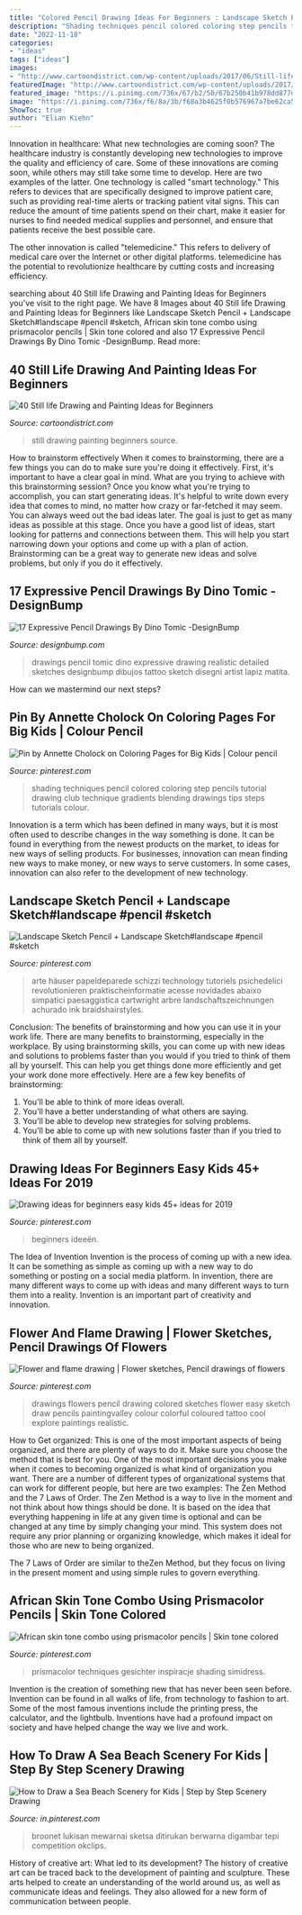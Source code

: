 ```yaml
---
title: "Colored Pencil Drawing Ideas For Beginners : Landscape Sketch Pencil + Landscape Sketch#landscape #pencil #sketch"
description: "Shading techniques pencil colored coloring step pencils tutorial drawing club technique gradients blending drawings tips steps tutorials colour"
date: "2022-11-18"
categories:
- "ideas"
tags: ["ideas"]
images:
- "http://www.cartoondistrict.com/wp-content/uploads/2017/06/Still-life-Drawing-and-Painting-Ideas-for-Beginners00005.jpeg"
featuredImage: "http://www.cartoondistrict.com/wp-content/uploads/2017/06/Still-life-Drawing-and-Painting-Ideas-for-Beginners00005.jpeg"
featured_image: "https://i.pinimg.com/736x/67/b2/50/67b250b41b978dd877dfc5931505ea5b.jpg"
image: "https://i.pinimg.com/736x/f6/8a/3b/f68a3b4625f0b576967a7be62ca59372.jpg"
ShowToc: true
author: "Elian Kiehn"
---
```



Innovation in healthcare: What new technologies are coming soon?
The healthcare industry is constantly developing new technologies to improve the quality and efficiency of care. Some of these innovations are coming soon, while others may still take some time to develop. Here are two examples of the latter. 
One technology is called "smart technology." This refers to devices that are specifically designed to improve patient care, such as providing real-time alerts or tracking patient vital signs. This can reduce the amount of time patients spend on their chart, make it easier for nurses to find needed medical supplies and personnel, and ensure that patients receive the best possible care. 

The other innovation is called "telemedicine." This refers to delivery of medical care over the Internet or other digital platforms. telemedicine has the potential to revolutionize healthcare by cutting costs and increasing efficiency.

	

		
searching about 40 Still life Drawing and Painting Ideas for Beginners you've visit to the right page. We have 8 Images about 40 Still life Drawing and Painting Ideas for Beginners like Landscape Sketch Pencil + Landscape Sketch#landscape #pencil #sketch, African skin tone combo using prismacolor pencils | Skin tone colored and also 17 Expressive Pencil Drawings By Dino Tomic -DesignBump. Read more:
		
    
## 40 Still Life Drawing And Painting Ideas For Beginners

<img loading=lazy src="http://www.cartoondistrict.com/wp-content/uploads/2017/06/Still-life-Drawing-and-Painting-Ideas-for-Beginners00005.jpeg" onerror="this.onerror=null;this.src='https://tse1.mm.bing.net/th?id=OIP.K-54tBXJqxZ7CIU6o466EAHaKW&amp;pid=15.1';" alt="40 Still life Drawing and Painting Ideas for Beginners">

_Source: cartoondistrict.com_

>still drawing painting beginners source. 

	

How to brainstorm effectively
When it comes to brainstorming, there are a few things you can do to make sure you're doing it effectively. First, it's important to have a clear goal in mind. What are you trying to achieve with this brainstorming session? Once you know what you're trying to accomplish, you can start generating ideas. It's helpful to write down every idea that comes to mind, no matter how crazy or far-fetched it may seem. You can always weed out the bad ideas later. The goal is just to get as many ideas as possible at this stage. Once you have a good list of ideas, start looking for patterns and connections between them. This will help you start narrowing down your options and come up with a plan of action. Brainstorming can be a great way to generate new ideas and solve problems, but only if you do it effectively.

    
## 17 Expressive Pencil Drawings By Dino Tomic -DesignBump

<img loading=lazy src="https://designbump.com/wp-content/uploads/2014/09/atomiccircus-realistic-pencil-drawings-dino-tomic-14.jpg" onerror="this.onerror=null;this.src='https://tse4.mm.bing.net/th?id=OIP.eOEAldG-OrL-pCi3JneYTwHaHa&amp;pid=15.1';" alt="17 Expressive Pencil Drawings By Dino Tomic -DesignBump">

_Source: designbump.com_

>drawings pencil tomic dino expressive drawing realistic detailed sketches designbump dibujos tattoo sketch disegni artist lapiz matita. 

	

How can we mastermind our next steps?

    
## Pin By Annette Cholock On Coloring Pages For Big Kids | Colour Pencil

<img loading=lazy src="https://i.pinimg.com/736x/df/5a/53/df5a53df7e00a85350ce15f6bfc84673.jpg" onerror="this.onerror=null;this.src='https://tse4.mm.bing.net/th?id=OIP.zir4fa-ByLJ_XT1_l0zNlQHaRs&amp;pid=15.1';" alt="Pin by Annette Cholock on Coloring Pages for Big Kids | Colour pencil">

_Source: pinterest.com_

>shading techniques pencil colored coloring step pencils tutorial drawing club technique gradients blending drawings tips steps tutorials colour. 

	

Innovation is a term which has been defined in many ways, but it is most often used to describe changes in the way something is done. It can be found in everything from the newest products on the market, to ideas for new ways of selling products. For businesses, innovation can mean finding new ways to make money, or new ways to serve customers. In some cases, innovation can also refer to the development of new technology.

    
## Landscape Sketch Pencil + Landscape Sketch#landscape #pencil #sketch

<img loading=lazy src="https://i.pinimg.com/736x/f6/8a/3b/f68a3b4625f0b576967a7be62ca59372.jpg" onerror="this.onerror=null;this.src='https://tse2.mm.bing.net/th?id=OIP.poP7Clsum95iC_g-h34LtwHaNK&amp;pid=15.1';" alt="Landscape Sketch Pencil + Landscape Sketch#landscape #pencil #sketch">

_Source: pinterest.com_

>arte häuser papeldeparede schizzi technology tutoriels psichedelici revolutionieren praktischeinformatie acesse novidades abaixo simpatici paesaggistica cartwright arbre landschaftszeichnungen achurado ink braidshairstyles. 

	

Conclusion: The benefits of brainstorming and how you can use it in your work life.
There are many benefits to brainstorming, especially in the workplace. By using brainstorming skills, you can come up with new ideas and solutions to problems faster than you would if you tried to think of them all by yourself. This can help you get things done more efficiently and get your work done more effectively. Here are a few key benefits of brainstorming:
1. You’ll be able to think of more ideas overall.
2. You’ll have a better understanding of what others are saying.
3. You’ll be able to develop new strategies for solving problems.
4. You’ll be able to come up with new solutions faster than if you tried to think of them all by yourself.

    
## Drawing Ideas For Beginners Easy Kids 45+ Ideas For 2019

<img loading=lazy src="https://i.pinimg.com/736x/20/74/ee/2074ee923feb8d124284e5735da55577.jpg" onerror="this.onerror=null;this.src='https://tse1.mm.bing.net/th?id=OIP.ofQWR27JSrdi7fGoRdco0QAAAA&amp;pid=15.1';" alt="Drawing ideas for beginners easy kids 45+ ideas for 2019">

_Source: pinterest.com_

>beginners ideeën. 

	

The Idea of Invention
Invention is the process of coming up with a new idea. It can be something as simple as coming up with a new way to do something or posting on a social media platform. In invention, there are many different ways to come up with ideas and many different ways to turn them into a reality. Invention is an important part of creativity and innovation.

    
## Flower And Flame Drawing | Flower Sketches, Pencil Drawings Of Flowers

<img loading=lazy src="https://i.pinimg.com/736x/6f/ad/9f/6fad9f443c3eae72232174718269ae46--pencil-sketches-of-flowers-color-pencil-sketch.jpg" onerror="this.onerror=null;this.src='https://tse2.mm.bing.net/th?id=OIP.UvhOzzdfTvgBqerALQSv_QHaJ3&amp;pid=15.1';" alt="Flower and flame drawing | Flower sketches, Pencil drawings of flowers">

_Source: pinterest.com_

>drawings flowers pencil drawing colored sketches flower easy sketch draw pencils paintingvalley colour colorful coloured tattoo cool explore paintings realistic. 

	

How to Get organized: This is one of the most important aspects of being organized, and there are plenty of ways to do it. Make sure you choose the method that is best for you.
One of the most important decisions you make when it comes to becoming organized is what kind of organization you want. There are a number of different types of organizational systems that can work for different people, but here are two examples: The Zen Method and the 7 Laws of Order.
The Zen Method is a way to live in the moment and not think about how things should be done. It is based on the idea that everything happening in life at any given time is optional and can be changed at any time by simply changing your mind. This system does not require any prior planning or organizing knowledge, which makes it ideal for those who are new to being organized.

The 7 Laws of Order are similar to theZen Method, but they focus on living in the present moment and using simple rules to govern everything.

    
## African Skin Tone Combo Using Prismacolor Pencils | Skin Tone Colored

<img loading=lazy src="https://i.pinimg.com/736x/67/b2/50/67b250b41b978dd877dfc5931505ea5b.jpg" onerror="this.onerror=null;this.src='https://tse3.mm.bing.net/th?id=OIP.wqz0ItZw1k_ZQ20VFLSNNQHaJ8&amp;pid=15.1';" alt="African skin tone combo using prismacolor pencils | Skin tone colored">

_Source: pinterest.com_

>prismacolor techniques gesichter inspiracje shading simidress. 

	

Invention is the creation of something new that has never been seen before. Invention can be found in all walks of life, from technology to fashion to art. Some of the most famous inventions include the printing press, the calculator, and the lightbulb. Inventions have had a profound impact on society and have helped change the way we live and work.

    
## How To Draw A Sea Beach Scenery For Kids | Step By Step Scenery Drawing

<img loading=lazy src="https://i.pinimg.com/736x/c0/7c/57/c07c571c4d056fa9426064d39d1902e9.jpg" onerror="this.onerror=null;this.src='https://tse2.mm.bing.net/th?id=OIP.QaEfoeeNokBR-u3nmzbzDAHaEK&amp;pid=15.1';" alt="How to Draw a Sea Beach Scenery for Kids | Step by Step Scenery Drawing">

_Source: in.pinterest.com_

>broonet lukisan mewarnai sketsa ditirukan berwarna digambar tepi competition okclips. 

	

History of creative art: What led to its development?
The history of creative art can be traced back to the development of painting and sculpture. These arts helped to create an understanding of the world around us, as well as communicate ideas and feelings. They also allowed for a new form of communication between people.

